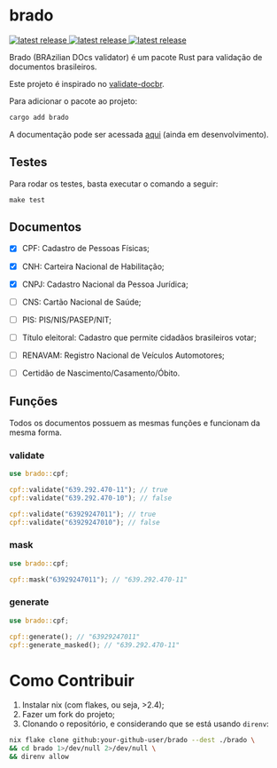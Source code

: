 # brado
<a href="https://crates.io/crates/brado">
  <img src="https://img.shields.io/crates/v/brado.svg" alt="latest release" />
</a>
<a href="https://crates.io/crates/brado">
  <img src="https://img.shields.io/crates/d/brado" alt="latest release" />
</a>
</a>
<a href="https://github.com/brenomfviana/brado/issues">
  <img src="https://img.shields.io/github/issues/brenomfviana/brado" alt="latest release" />
</a>

Brado (BRAzilian DOcs validator) é um pacote Rust para validação de documentos brasileiros.

Este projeto é inspirado no [validate-docbr](https://github.com/alvarofpp/validate-docbr).

Para adicionar o pacote ao projeto:

```bash
cargo add brado
```

A documentação pode ser acessada [aqui](https://docs.rs/brado/) (ainda em desenvolvimento).


## Testes

Para rodar os testes, basta executar o comando a seguir:

```
make test
```

## Documentos

- [x] CPF: Cadastro de Pessoas Físicas;
- [x] CNH: Carteira Nacional de Habilitação;
- [x] CNPJ: Cadastro Nacional da Pessoa Jurídica;
- [ ] CNS: Cartão Nacional de Saúde;
- [ ] PIS: PIS/NIS/PASEP/NIT;
- [ ] Título eleitoral: Cadastro que permite cidadãos brasileiros votar;
- [ ] RENAVAM: Registro Nacional de Veículos Automotores;
- [ ] Certidão de Nascimento/Casamento/Óbito.


## Funções

Todos os documentos possuem as mesmas funções e funcionam da mesma forma.

### validate

```rust
use brado::cpf;

cpf::validate("639.292.470-11"); // true
cpf::validate("639.292.470-10"); // false

cpf::validate("63929247011"); // true
cpf::validate("63929247010"); // false
```

### mask

```rust
use brado::cpf;

cpf::mask("63929247011"); // "639.292.470-11"
```

### generate

```rust
use brado::cpf;

cpf::generate(); // "63929247011"
cpf::generate_masked(); // "639.292.470-11"
```


# Como Contribuir

1. Instalar nix (com flakes, ou seja, >2.4);
2. Fazer um fork do projeto;
3. Clonando o repositório, e considerando que se está usando `direnv`:
```bash
nix flake clone github:your-github-user/brado --dest ./brado \
&& cd brado 1>/dev/null 2>/dev/null \
&& direnv allow
```
